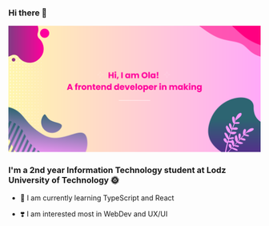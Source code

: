 ### Hi there 👋
<img src="https://github.com/OlaMikolajczyk/OlaMikolajczyk/blob/main/Banner.png"/>

### <div align="left">I'm a 2nd year Information Technology student at Lodz University of Technology 🌞</div>  
  
- 🌱 I am currently learning TypeScript and React  
  
- ❣️ I am interested most in WebDev and UX/UI  



<!--
**OlaMikolajczyk/OlaMikolajczyk** is a ✨ _special_ ✨ repository because its `README.md` (this file) appears on your GitHub profile.

Here are some ideas to get you started:

- 🔭 I’m currently working on ...
- 🌱 I’m currently learning ...
- 👯 I’m looking to collaborate on ...
- 🤔 I’m looking for help with ...
- 💬 Ask me about ...
- 📫 How to reach me: ...
- 😄 Pronouns: ...
- ⚡ Fun fact: ...
-->
